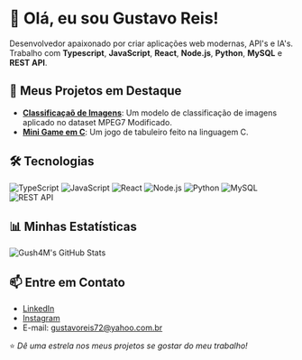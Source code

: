 # 👋 Olá, eu sou Gustavo Reis!

Desenvolvedor apaixonado por criar aplicações web modernas, API's e IA's. Trabalho com **Typescript**, **JavaScript**, **React**, **Node.js**, **Python**, **MySQL** e **REST API**.

## 🚀 Meus Projetos em Destaque
- **[Classificaçaõ de Imagens](https://github.com/Gush4M/Classificacao-de-Imagens-MPEG7-Modificado)**: Um modelo de classificação de imagens aplicado no dataset MPEG7 Modificado.
- **[Mini Game em C](https://github.com/Gush4M/Projeto-Estruturas)**: Um jogo de tabuleiro feito na linguagem C.

## 🛠️ Tecnologias
![TypeScript](https://img.shields.io/badge/TypeScript-3178C6?style=flat-square&logo=typescript&logoColor=white)
![JavaScript](https://img.shields.io/badge/JavaScript-F7DF1E?style=flat-square&logo=javascript&logoColor=black)
![React](https://img.shields.io/badge/React-61DAFB?style=flat-square&logo=react&logoColor=black)
![Node.js](https://img.shields.io/badge/Node.js-339933?style=flat-square&logo=nodedotjs&logoColor=white)
![Python](https://img.shields.io/badge/Python-3776AB?style=flat-square&logo=python&logoColor=white)
![MySQL](https://img.shields.io/badge/MySQL-4479A1?style=flat-square&logo=mysql&logoColor=white)
![REST API](https://img.shields.io/badge/REST_API-FF6C37?style=flat-square&logo=rest&logoColor=white)

## 📊 Minhas Estatísticas
![Gush4M's GitHub Stats](https://github-readme-stats.vercel.app/api?username=Gush4M&show_icons=true&theme=radical)

## 📫 Entre em Contato
- [LinkedIn](https://www.linkedin.com/in/gustavo-reis72/)
- [Instagram](https://www.instagram.com/gustavoreis72)
- E-mail: gustavoreis72@yahoo.com.br

⭐ *Dê uma estrela nos meus projetos se gostar do meu trabalho!*
